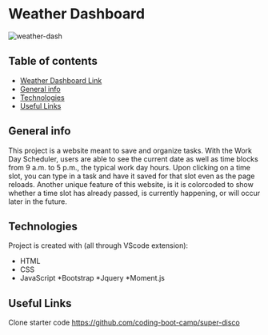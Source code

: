 # Weather Dashboard

![weather-dash](assets/images/work-day-sc.png)
## Table of contents
* [Weather Dashboard Link](https://chiarans.github.io/work-day/)
* [General info](#general-info)
* [Technologies](#technologies)
* [Useful Links](#useful-links)


## General info
This project is a website meant to save and organize tasks. With the Work Day Scheduler, users are able to see the current date as well as time blocks from 9 a.m. to 5 p.m., the typical work day hours. Upon clicking on a time slot, you can type in a task and have it saved for that slot even as the page reloads. Another unique feature of this website, is it is colorcoded to show whether a time slot has already passed, is currently happening, or will occur later in the future. 
	
## Technologies
Project is created with (all through VScode extension):
* HTML
* CSS
* JavaScript
*Bootstrap
*Jquery
*Moment.js
	
## Useful Links
Clone starter code https://github.com/coding-boot-camp/super-disco

